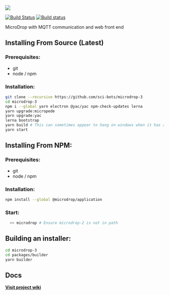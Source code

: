 <img src="https://raw.githubusercontent.com/sci-bots/microdrop-3/master/docs/MicroDrop.PNG" />

[![Build Status](https://travis-ci.org/sci-bots/microdrop-3.svg?branch=master)](https://travis-ci.org/sci-bots/microdrop-3)
[![Build status](https://ci.appveyor.com/api/projects/status/am9mpa48m038s7ec?svg=true)](https://ci.appveyor.com/project/SciBots/microdrop-3)


MicroDrop with MQTT communication and web front end

## Installing From Source (Latest)

### Prerequisites:
- git 
- node / npm

### Installation:
```sh
git clone --recursive https://github.com/sci-bots/microdrop-3
cd microdrop-3
npm i --global yarn electron @yac/yac npm-check-updates lerna
yarn upgrade:micropede
yarn upgrade:yac
lerna bootstrap
yarn build # This can sometimes appear to hang on windows when it has actually complected. Press <Enter> and/or Ctrl+C if it appears to have stalled for over 30s or so
yarn start
```

## Installing From NPM:

### Prerequisites:
- git 
- node / npm

### Installation:
```sh
npm install --global @microdrop/application
```

### Start:
```sh
  >> microdrop # Ensure microdrop-2 is not in path
```

## Building an installer:

```sh
cd microdrop-3
cd packages/builder
yarn builder
```

## Docs

**[Visit project wiki](https://github.com/sci-bots/microdrop-3/wiki)**
